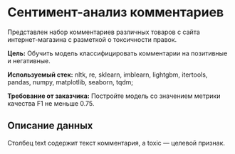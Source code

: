 # Сентимент-анализ комментариев
Представлен набор комментариев различных товаров с сайта интернет-магазина с разметкой о токсичности правок.

**Цель:** Обучить модель классифицировать комментарии на позитивные и негативные.

**Используемый стек:** nltk, re, sklearn, imblearn, lightgbm, itertools, pandas, numpy, matplotlib, seaborn, tqdm;

**Требование от заказчика:** Постройте модель со значением метрики качества F1 не меньше 0.75.

## Описание данных
Столбец text содержит текст комментария, а toxic — целевой признак.
